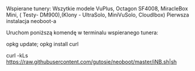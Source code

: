 Wspierane tunery: Wszytkie modele VuPlus, Octagon SF4008, MiracleBox Mini, ( Testy- DM900),(Klony - UltraSolo, MiniVuSolo,
CloudIbox)
Pierwsza instalacja neoboot-a

Uruchom poniższą komendę w terminalu wspieranego tunera:

opkg update; opkg install curl 

curl -kLs https://raw.githubusercontent.com/gutosie/neoboot/master/iNB.sh|sh


